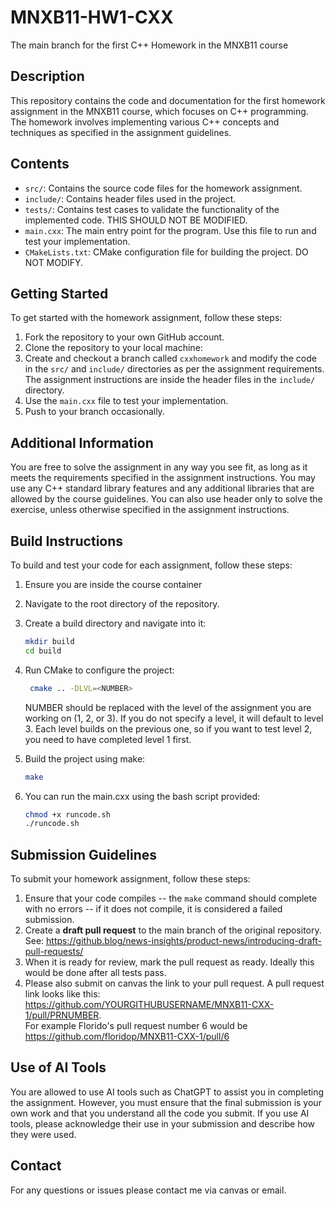 # MNXB11-HW1-CXX
The main branch for the first C++ Homework in the MNXB11 course

## Description
This repository contains the code and documentation for the first homework assignment in the MNXB11 course, which focuses on C++ programming. The homework involves implementing various C++ concepts and techniques as specified in the assignment guidelines.

## Contents
- `src/`: Contains the source code files for the homework assignment.
- `include/`: Contains header files used in the project.
- `tests/`: Contains test cases to validate the functionality of the implemented code. THIS SHOULD NOT BE MODIFIED.
- `main.cxx`: The main entry point for the program. Use this file to run and test your implementation.
- `CMakeLists.txt`: CMake configuration file for building the project. DO NOT MODIFY.

## Getting Started
To get started with the homework assignment, follow these steps:
1. Fork the repository to your own GitHub account.
2. Clone the repository to your local machine:
3. Create and checkout a branch called `cxxhomework` and modify the code in the `src/` and `include/` directories as per the assignment requirements. The assignment instructions are inside the header files in the `include/` directory.
4. Use the `main.cxx` file to test your implementation.
5. Push to your branch occasionally.

## Additional Information
You are free to solve the assignment in any way you see fit, as long as it meets the requirements specified in the assignment instructions. You may use any C++ standard library features and any additional libraries that are allowed by the course guidelines. You can also use header only to solve the exercise, unless otherwise specified in the assignment instructions.

## Build Instructions
To build and test your code for each assignment, follow these steps:
1. Ensure you are inside the course container
2. Navigate to the root directory of the repository.
3. Create a build directory and navigate into it:
   ```bash
   mkdir build
   cd build
   ```
4. Run CMake to configure the project:
   ```bash
    cmake .. -DLVL=<NUMBER>
    ```
    NUMBER should be replaced with the level of the assignment you are working on (1, 2, or 3). If you do not specify a level, it will default to level 3. Each level builds on the previous one, so if you want to test level 2, you need to have completed level 1 first.

5. Build the project using make:
   ```bash
   make
   ```

6. You can run the main.cxx using the bash script provided:
   ```bash
   chmod +x runcode.sh
   ./runcode.sh
   ```

## Submission Guidelines
To submit your homework assignment, follow these steps:
1. Ensure that your code compiles -- the `make` command should complete with no errors -- if it does not compile, it is considered a failed submission.
2. Create a **draft pull request** to the main branch of the original repository.  
   See: <https://github.blog/news-insights/product-news/introducing-draft-pull-requests/>
3. When it is ready for review, mark the pull request as ready. Ideally this would be done after all tests pass.
4. Please also submit on canvas the link to your pull request. A pull request link looks like this:  
   <https://github.com/YOURGITHUBUSERNAME/MNXB11-CXX-1/pull/PRNUMBER>.  
   For example Florido's pull request number 6 would be  
   <https://github.com/floridop/MNXB11-CXX-1/pull/6>

## Use of AI Tools
You are allowed to use AI tools such as ChatGPT to assist you in completing the assignment. However, you must ensure that the final submission is your own work and that you understand all the code you submit. If you use AI tools, please acknowledge their use in your submission and describe how they were used.

## Contact
For any questions or issues please contact me via canvas or email.

